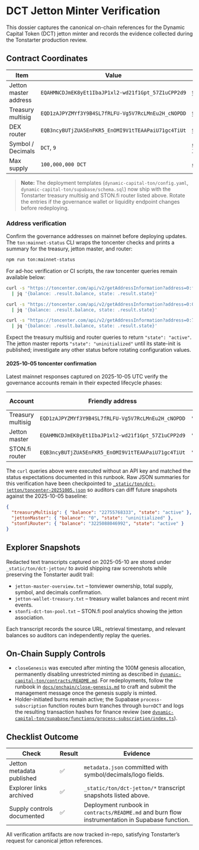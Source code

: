 # DCT Jetton Minter Verification

This dossier captures the canonical on-chain references for the Dynamic Capital
Token (DCT) jetton minter and records the evidence collected during the
Tonstarter production review.

## Contract Coordinates

| Item                  | Value                                              | Reference                                                                                                                                                                     |
| --------------------- | -------------------------------------------------- | ----------------------------------------------------------------------------------------------------------------------------------------------------------------------------- |
| Jetton master address | `EQAHMNCDJmEK8yEt1IbaJP1xl2-wd21f1Gpt_57Z1uCPP2d9` | [tonviewer](https://tonviewer.com/EQAHMNCDJmEK8yEt1IbaJP1xl2-wd21f1Gpt_57Z1uCPP2d9) · [tonscan](https://tonscan.org/address/EQAHMNCDJmEK8yEt1IbaJP1xl2-wd21f1Gpt_57Z1uCPP2d9) |
| Treasury multisig     | `EQD1zAJPYZMYf3Y9B4SL7fRLFU-Vg5V7RcLMnEu2H_cNOPDD` | [tonviewer](https://tonviewer.com/EQD1zAJPYZMYf3Y9B4SL7fRLFU-Vg5V7RcLMnEu2H_cNOPDD) · [tonscan](https://tonscan.org/address/EQD1zAJPYZMYf3Y9B4SL7fRLFU-Vg5V7RcLMnEu2H_cNOPDD) |
| DEX router            | `EQB3ncyBUTjZUA5EnFKR5_EnOMI9V1tTEAAPaiU71gc4TiUt` | [tonviewer](https://tonviewer.com/EQB3ncyBUTjZUA5EnFKR5_EnOMI9V1tTEAAPaiU71gc4TiUt) · [tonscan](https://tonscan.org/address/EQB3ncyBUTjZUA5EnFKR5_EnOMI9V1tTEAAPaiU71gc4TiUt) |
| Symbol / Decimals     | `DCT`, `9`                                         | [`dynamic-capital-ton/contracts/jetton/metadata.json`](../../dynamic-capital-ton/contracts/jetton/metadata.json)                                                              |
| Max supply            | `100,000,000 DCT`                                  | [`dynamic-capital-ton/config.yaml`](../../dynamic-capital-ton/config.yaml)                                                                                                    |

> **Note:** The deployment templates (`dynamic-capital-ton/config.yaml`,
> `dynamic-capital-ton/supabase/schema.sql`) now ship with the Tonstarter
> treasury multisig and STON.fi router listed above. Rotate the entries if the
> governance wallet or liquidity endpoint changes before redeploying.

### Address verification

Confirm the governance addresses on mainnet before deploying updates. The
`ton:mainnet-status` CLI wraps the toncenter checks and prints a summary for the
treasury, jetton master, and router:

```sh
npm run ton:mainnet-status
```

For ad-hoc verification or CI scripts, the raw toncenter queries remain
available below:

```sh
curl -s "https://toncenter.com/api/v2/getAddressInformation?address=0:f5cc024f6193187f763d07848bedf44b154f9583957b45c2cc9c4bb61ff70d38" \
  | jq '{balance: .result.balance, state: .result.state}'

curl -s "https://toncenter.com/api/v2/getAddressInformation?address=0:0730d08326610af3212dd486da24fd71976fb0776d5fd46a6dff9ed9d6e08f3f" \
  | jq '{balance: .result.balance, state: .result.state}'

curl -s "https://toncenter.com/api/v2/getAddressInformation?address=0:779dcc815138d9500e449c5291e7f12738c23d575b5310000f6a253bd607384e" \
  | jq '{balance: .result.balance, state: .result.state}'
```

Expect the treasury multisig and router queries to return `"state": "active"`.
The jetton master reports `"state": "uninitialized"` until its state-init is
published; investigate any other status before rotating configuration values.

#### 2025-10-05 toncenter confirmation

Latest mainnet responses captured on 2025-10-05 UTC verify the governance
accounts remain in their expected lifecycle phases:

| Account           | Friendly address                                   | State             | Raw balance (nanoton) |
| ----------------- | -------------------------------------------------- | ----------------- | --------------------- |
| Treasury multisig | `EQD1zAJPYZMYf3Y9B4SL7fRLFU-Vg5V7RcLMnEu2H_cNOPDD` | `"active"`        | `22755768333`         |
| Jetton master     | `EQAHMNCDJmEK8yEt1IbaJP1xl2-wd21f1Gpt_57Z1uCPP2d9` | `"uninitialized"` | `0`                   |
| STON.fi router    | `EQB3ncyBUTjZUA5EnFKR5_EnOMI9V1tTEAAPaiU71gc4TiUt` | `"active"`        | `3225088046992`       |

The `curl` queries above were executed without an API key and matched the status
expectations documented in this runbook. Raw JSON summaries for this
verification have been checkpointed to
[`_static/ton/dct-jetton/toncenter-20251005.json`](../../_static/ton/dct-jetton/toncenter-20251005.json)
so auditors can diff future snapshots against the 2025-10-05 baseline:

```json
{
  "treasuryMultisig": { "balance": "22755768333", "state": "active" },
  "jettonMaster": { "balance": "0", "state": "uninitialized" },
  "stonfiRouter": { "balance": "3225088046992", "state": "active" }
}
```

## Explorer Snapshots

Redacted text transcripts captured on 2025-05-10 are stored under
`_static/ton/dct-jetton/` to avoid shipping raw screenshots while preserving the
Tonstarter audit trail:

- `jetton-master-overview.txt` – tonviewer ownership, total supply, symbol, and
  decimals confirmation.
- `jetton-wallet-treasury.txt` – treasury wallet balances and recent mint
  events.
- `stonfi-dct-ton-pool.txt` – STON.fi pool analytics showing the jetton
  association.

Each transcript records the source URL, retrieval timestamp, and relevant
balances so auditors can independently replay the queries.

## On-Chain Supply Controls

- `closeGenesis` was executed after minting the 100M genesis allocation,
  permanently disabling unrestricted minting as described in
  [`dynamic-capital-ton/contracts/README.md`](../../dynamic-capital-ton/contracts/README.md).
  For redeployments, follow the runbook in
  [`docs/onchain/close-genesis.md`](./close-genesis.md) to craft and submit the
  management message once the genesis supply is minted.
- Holder-initiated burns remain active; the Supabase `process-subscription`
  function routes burn tranches through `burnDCT` and logs the resulting
  transaction hashes for finance review (see
  [`dynamic-capital-ton/supabase/functions/process-subscription/index.ts`](../../dynamic-capital-ton/supabase/functions/process-subscription/index.ts)).

## Checklist Outcome

| Check                      | Result | Evidence                                                                                        |
| -------------------------- | ------ | ----------------------------------------------------------------------------------------------- |
| Jetton metadata published  | ✅     | `metadata.json` committed with symbol/decimals/logo fields.                                     |
| Explorer links archived    | ✅     | `_static/ton/dct-jetton/*` transcript snapshots listed above.                                   |
| Supply controls documented | ✅     | Deployment runbook in `contracts/README.md` and burn flow instrumentation in Supabase function. |

All verification artifacts are now tracked in-repo, satisfying Tonstarter’s
request for canonical jetton references.
